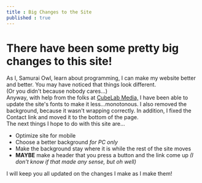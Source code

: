 ```yaml
---
title : Big Changes to the Site
published : true
---
```

<h1>There have been some pretty big changes to this site!</h1>
<p>As I, Samurai Owl, learn about programming, I can make my website better and better. You may have noticed that things look different.<br>(Or you didn't because nobody cares...)<br>Anyway, with help from the folks at <a href="https://cubelabmedia.com">CubeLab Media,</a> I have been able to update the site's fonts to make it less...monotonous. I also removed the background, because it wasn't wrapping correctly. In addition, I fixed the Contact link and moved it to the bottom of the page.<br>The next things I hope to do with this site are...</p>
<ul><li>Optimize site for mobile</li><li>Choose a better background <em>for PC only</em></li><li>Make the background stay where it is while the rest of the site moves</li><li><strong>MAYBE</strong> make a header that you press a button and the link come up <em>(I don't know if that made any sense, but oh well)</em></ul>
<p>I will keep you all updated on the changes I make as I make them!</p>
